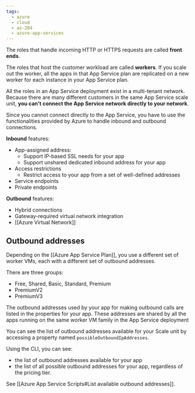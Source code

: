 ```yaml
---
tags:
  - azure
  - cloud
  - az-204
  - azure-app-services
---
```


The roles that handle incoming HTTP or HTTPS requests are called **front ends**.

The roles that host the customer workload are called **workers**. If you scale out the worker, all the apps in that App Service plan are replicated on a new worker for each instance in your App Service plan.

All the roles in an App Service deployment exist in a multi-tenant network. Because there are many different customers in the same App Service scale unit, **you can't connect the App Service network directly to your network**.

Since you cannot connect directly to the App Service, you have to use the functionalities provided by Azure to handle inbound and outbound connections.

**Inbound** features:

- App-assigned address:
  - Support IP-based SSL needs for your app
  - Support unshared dedicated inbound address for your app
- Access restrictions
  - Restrict access to your app from a set of well-defined addresses
- Service endpoints
- Private endpoints

**Outbound** features:

- Hybrid connections
- Gateway-required virtual network integration
- [[Azure Virtual Network]]

## Outbound addresses

Depending on the [[Azure App Service Plan]], you use a different set of worker VMs, each with a different set of outbound addresses.

There are three groups:

- Free, Shared, Basic, Standard, Premium
- PremiumV2
- PremiumV3

The outbound addresses used by your app for making outbound calls are listed in the properties for your app. These addresses are shared by all the apps running on the same worker VM family in the App Service deployment

You can see the list of outbound addresses available for your Scale unit by accessing a property named `possibleOutboundIpAddresses`.

Using the CLI, you can see:

- the list of outbound addresses available for your app
- the list of all possible outbound addresses for your app, regardless of the pricing tier.

See [[Azure App Service Scripts#List available outbound addresses]].
